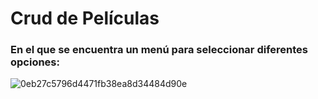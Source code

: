 <h1>Crud de Películas</h1> 

<h3>En el que se encuentra un menú para seleccionar diferentes opciones:</h3>

![0eb27c5796d4471fb38ea8d34484d90e](https://github.com/Esmeldy/Crud__Peliculas/assets/67498436/b2465704-1def-4f12-b798-aab39675f083)
